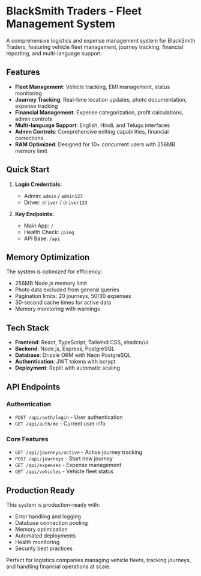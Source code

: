 # BlackSmith Traders - Fleet Management System

A comprehensive logistics and expense management system for BlackSmith Traders, featuring vehicle fleet management, journey tracking, financial reporting, and multi-language support.

## Features

- **Fleet Management**: Vehicle tracking, EMI management, status monitoring
- **Journey Tracking**: Real-time location updates, photo documentation, expense tracking
- **Financial Management**: Expense categorization, profit calculations, admin controls
- **Multi-language Support**: English, Hindi, and Telugu interfaces
- **Admin Controls**: Comprehensive editing capabilities, financial corrections
- **RAM Optimized**: Designed for 10+ concurrent users with 256MB memory limit

## Quick Start

1. **Login Credentials:**
   - Admin: `admin` / `admin123`
   - Driver: `driver` / `driver123`

2. **Key Endpoints:**
   - Main App: `/`
   - Health Check: `/ping`
   - API Base: `/api`


## Memory Optimization

The system is optimized for efficiency:
- 256MB Node.js memory limit
- Photo data excluded from general queries
- Pagination limits: 20 journeys, 50/30 expenses
- 30-second cache times for active data
- Memory monitoring with warnings

## Tech Stack

- **Frontend**: React, TypeScript, Tailwind CSS, shadcn/ui
- **Backend**: Node.js, Express, PostgreSQL
- **Database**: Drizzle ORM with Neon PostgreSQL
- **Authentication**: JWT tokens with bcrypt
- **Deployment**: Replit with automatic scaling

## API Endpoints

### Authentication
- `POST /api/auth/login` - User authentication
- `GET /api/auth/me` - Current user info

### Core Features
- `GET /api/journeys/active` - Active journey tracking
- `POST /api/journeys` - Start new journey
- `GET /api/expenses` - Expense management
- `GET /api/vehicles` - Vehicle fleet status

## Production Ready

This system is production-ready with:
- Error handling and logging
- Database connection pooling
- Memory optimization
- Automated deployments
- Health monitoring
- Security best practices

Perfect for logistics companies managing vehicle fleets, tracking journeys, and handling financial operations at scale.